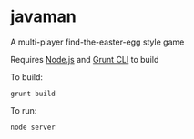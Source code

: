 # javaman
A multi-player find-the-easter-egg style game

Requires [Node.js](https://nodejs.org/) and [Grunt CLI](http://gruntjs.com/using-the-cli) to build

To build:

```
grunt build
```

To run:
```
node server
```
